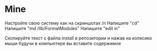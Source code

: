 # Mine
Настройте свою систему как на скриншотах /n
Напишите "cd"
Напишите "md /lib/FormatModules"
Напишите "edit in"

Скопируйте текст c файла install в репозитории и нажав на колесико мыши будучи в компьютере вы вставите содержимое
